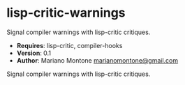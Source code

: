 # lisp-critic-warnings

Signal compiler warnings with lisp-critic critiques.

- **Requires**: lisp-critic, compiler-hooks
- **Version**: 0.1
- **Author**: Mariano Montone <marianomontone@gmail.com>


 Signal compiler warnings with lisp-critic critiques.



